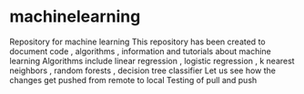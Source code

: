 # machinelearning
Repository for machine learning
This repository has been created to document code , algorithms , information and tutorials about machine learning
Algorithms include linear regression , logistic regression , k nearest neighbors , random forests , decision tree classifier 
Let us see how the changes get pushed from remote to local
Testing of pull and push 
